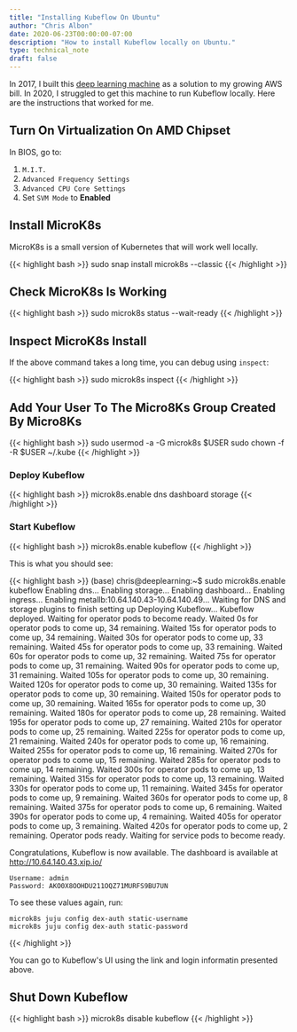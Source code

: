 ```yaml
---
title: "Installing Kubeflow On Ubuntu"
author: "Chris Albon"
date: 2020-06-23T00:00:00-07:00
description: "How to install Kubeflow locally on Ubuntu."
type: technical_note
draft: false
---
```


In 2017, I built this [deep learning machine](https://pcpartpicker.com/user/chrisalbon/saved/yzLJVn) as a solution to my growing AWS bill. In 2020, I struggled to get this machine to run Kubeflow locally. Here are the instructions that worked for me.

## Turn On Virtualization On AMD Chipset

In BIOS, go to:

1. `M.I.T.`
2. `Advanced Frequency Settings`
2. `Advanced CPU Core Settings`
3. Set `SVM Mode` to **Enabled**

## Install MicroK8s

MicroK8s is a small version of Kubernetes that will work well locally.

{{< highlight bash >}}
sudo snap install microk8s --classic
{{< /highlight >}}

## Check MicroK8s Is Working

{{< highlight bash >}}
sudo microk8s status --wait-ready
{{< /highlight >}}

## Inspect MicroK8s Install

If the above command takes a long time, you can debug using `inspect`:

{{< highlight bash >}}
sudo microk8s inspect
{{< /highlight >}}

## Add Your User To The Micro8Ks Group Created By Micro8Ks

{{< highlight bash >}}
sudo usermod -a -G microk8s $USER
sudo chown -f -R $USER ~/.kube
{{< /highlight >}}

### Deploy Kubeflow

{{< highlight bash >}}
microk8s.enable dns dashboard storage
{{< /highlight >}}

### Start Kubeflow

{{< highlight bash >}}
microk8s.enable kubeflow
{{< /highlight >}}

This is what you should see:

{{< highlight bash >}}
(base) chris@deeplearning:~$ sudo microk8s.enable kubeflow
Enabling dns...
Enabling storage...
Enabling dashboard...
Enabling ingress...
Enabling metallb:10.64.140.43-10.64.140.49...
Waiting for DNS and storage plugins to finish setting up
Deploying Kubeflow...
Kubeflow deployed.
Waiting for operator pods to become ready.
Waited 0s for operator pods to come up, 34 remaining.
Waited 15s for operator pods to come up, 34 remaining.
Waited 30s for operator pods to come up, 33 remaining.
Waited 45s for operator pods to come up, 33 remaining.
Waited 60s for operator pods to come up, 32 remaining.
Waited 75s for operator pods to come up, 31 remaining.
Waited 90s for operator pods to come up, 31 remaining.
Waited 105s for operator pods to come up, 30 remaining.
Waited 120s for operator pods to come up, 30 remaining.
Waited 135s for operator pods to come up, 30 remaining.
Waited 150s for operator pods to come up, 30 remaining.
Waited 165s for operator pods to come up, 30 remaining.
Waited 180s for operator pods to come up, 28 remaining.
Waited 195s for operator pods to come up, 27 remaining.
Waited 210s for operator pods to come up, 25 remaining.
Waited 225s for operator pods to come up, 21 remaining.
Waited 240s for operator pods to come up, 16 remaining.
Waited 255s for operator pods to come up, 16 remaining.
Waited 270s for operator pods to come up, 15 remaining.
Waited 285s for operator pods to come up, 14 remaining.
Waited 300s for operator pods to come up, 13 remaining.
Waited 315s for operator pods to come up, 13 remaining.
Waited 330s for operator pods to come up, 11 remaining.
Waited 345s for operator pods to come up, 9 remaining.
Waited 360s for operator pods to come up, 8 remaining.
Waited 375s for operator pods to come up, 6 remaining.
Waited 390s for operator pods to come up, 4 remaining.
Waited 405s for operator pods to come up, 3 remaining.
Waited 420s for operator pods to come up, 2 remaining.
Operator pods ready.
Waiting for service pods to become ready.

Congratulations, Kubeflow is now available.
The dashboard is available at http://10.64.140.43.xip.io/

    Username: admin
    Password: AKO0X8OOHDU211OQZ71MURFS9BU7UN

To see these values again, run:

    microk8s juju config dex-auth static-username
    microk8s juju config dex-auth static-password
{{< /highlight >}}

You can go to Kubeflow's UI using the link and login informatin presented above.

## Shut Down Kubeflow

{{< highlight bash >}}
microk8s disable kubeflow
{{< /highlight >}}